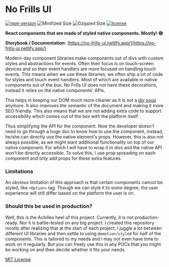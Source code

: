 # No Frills UI

[![npm version](https://badge.fury.io/js/no-frills-ui.svg)](https://badge.fury.io/js/no-frills-ui)
![Minifized Size](https://badgen.net/bundlephobia/min/no-frills-ui)
![Gzipped Size](https://badgen.net/bundlephobia/minzip/no-frills-ui)
[![license](https://badgen.now.sh/badge/license/MIT)](./LICENSE)

**React components that are made of styled native components. Mostly! 😅**

**Storybook / Documentation:** [https://no-frills-ui.netlify.app/](https://no-frills-ui.netlify.app/)

Modern-day  component libraries make components out of divs with custom styles and abstractions for events.
Often their focus is on touch-screen devices and so their event handlers are more focused on handling touch events.
This means when we use these libraries, we often ship a lot of code for styles and touch event handlers. Most of
which are available in native components out of the box. No Frills UI does not have these decorations, instead it
relies on the native components' APIs.

This helps in keeping our DOM much more cleaner as it is not a [div soup](https://www.hackterms.com/div%20soup) anymore.
It also improves the semantic of the document and making it more SEO friendly. This also means that we are not adding extra
code to support accessibility which comes out of the box with the platform itself.

Thus simplifying the API for the component. Now the developer doesn't need to go through a huge doc to know how to use
the component, instead, he/she can directly use the native element's props. However, this is also not always possible, as we
might want additional functionality on top of our native component. For which I will have to wrap it in divs and the native
API won't be directly accessible. To solve this, I use prop spreading on each component and only add props for these
extra features.

### Limitations

An obvious limitation of this approach is that certain components cannot be styled, like `<Option>` tag. Though we can
style it to some degree, the user experience will still differ based on the platform the user is on.

### Should this be used in production?

Well, this is the Achilles heel of this project. Currently, it is not production-ready. Nor it is battle-tested on any big
project. I created this repository mostly after realizing that at the start of each project, I juggle a lot between
different UI libraries and then settle to using `@emotion/styled` for half of the components. This is tailored to my needs
and I may not even have time to work on it regularly. But you can freely use this in any POCs that you might be working on
and then decide whether it fits your needs.

[MIT License](https://github.com/pushkar8723/no-frills-ui/blob/master/LICENSE)
